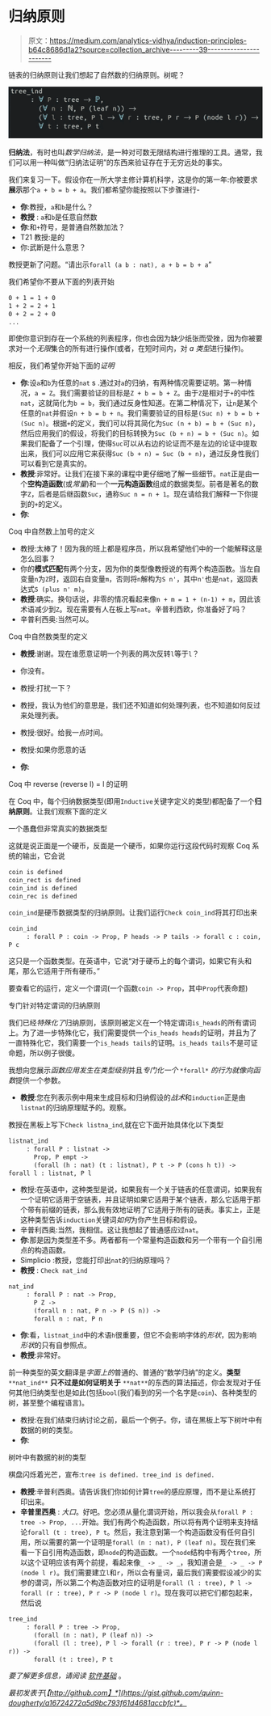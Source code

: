 # 归纳原则

> 原文：<https://medium.com/analytics-vidhya/induction-principles-b64c8686d1a2?source=collection_archive---------39----------------------->

链表的归纳原则让我们想起了自然数的归纳原则。树呢？

![](img/85c40e20768db5a2f8ad3cf211497bf2.png)

**归纳法**，有时也叫*数学归纳法*，是一种对可数无限结构进行推理的工具。通常，我们可以用一种叫做“归纳法证明”的东西来验证存在于无穷远处的事实。

我们来复习一下。假设你在一所大学主修计算机科学，这是你的第一年:你被要求**展示**那个`a + b = b + a`。我们都希望你能按照以下步骤进行-

*   **你**:教授，`a`和`b`是什么？
*   **教授** : `a`和`b`是任意自然数
*   **你**:和`+`符号，是普通自然数加法？
*   T21 教授:是的
*   你:武断是什么意思？

教授更新了问题。“请出示`forall (a b : nat), a + b = b + a`”

我们希望你不要从下面的列表开始

```
0 + 1 = 1 + 0 
1 + 2 = 2 + 1 
0 + 2 = 2 + 0 
...
```

即使你意识到存在一个系统的列表程序，你也会因为缺少纸张而受挫，因为你被要求对一个*无限*集合的所有进行操作(或者，在短时间内，对 *a 类型*进行操作)。

相反，我们希望你开始下面的*证明*

*   **你**:设`a`和`b`为任意的`nat` s .通过对`a`的归纳，有两种情况需要证明。第一种情况，`a = Z`。我们需要验证的目标是`Z + b = b + Z`。由于`Z`是相对于`+`的中性`nat`，这就简化为`b = b`，我们通过反身性知道。在第二种情况下，让`n`是某个任意的`nat`并假设`n + b = b + n`。我们需要验证的目标是`(Suc n) + b = b + (Suc n)`。根据`+`的定义，我们可以将其简化为`Suc (n + b) = b + (Suc n)`，然后应用我们的假设，将我们的目标转换为`Suc (b + n) = b + (Suc n)`。如果我们配备了一个引理，使得`Suc`可以从右边的论证而不是左边的论证中提取出来，我们可以应用它来获得`Suc (b + n) = Suc (b + n)`，通过反身性我们可以看到它是真实的。
*   **教授**:非常好。让我们在接下来的课程中更仔细地了解一些细节。`nat`正是由一个**空构造函数**(或*常量*)和一个**一元构造函数**组成的数据类型。前者是著名的数字`Z`，后者是后继函数`Suc`，通称`Suc n = n + 1`。现在请给我们解释一下你提到的`+`的定义。
*   **你**:

Coq 中自然数上加号的定义

*   教授:太棒了！因为我的班上都是程序员，所以我希望他们中的一个能解释这是怎么回事？
*   你的**模式匹配**有两个分支，因为你的类型像教授说的有两个构造函数。当左自变量`n`为`Z`时，返回右自变量`m`，否则将`n`解构为`S n'`，其中`n'`也是`nat`，返回表达式`S (plus n' m)`。
*   **教授**:确实。换句话说，非零的情况看起来像`n + m = 1 + (n-1) + m`，因此该术语减少到`Z`。现在需要有人在板上写`nat`。辛普利西欧，你准备好了吗？
*   辛普利西奥:当然可以。

Coq 中自然数类型的定义

*   **教授**:谢谢。现在谁愿意证明一个列表的两次反转`l`等于`l`？
*   你没有。
*   教授:打扰一下？
*   教授，我认为他们的意思是，我们还不知道如何处理列表，也不知道如何反过来处理列表。
*   教授:很好。给我一点时间。

*   教授:如果你愿意的话
*   **你**:

Coq 中 reverse (reverse l) = l 的证明

在 Coq 中，每个归纳数据类型(即用`Inductive`关键字定义的类型)都配备了一个**归纳原则**。让我们观察下面的定义

一个愚蠢但非常真实的数据类型

这就是说正面是一个硬币，反面是一个硬币，如果你运行这段代码时观察 Coq 系统的输出，它会说

```
coin is defined 
coin_rect is defined 
coin_ind is defined 
coin_rec is defined
```

`coin_ind`是硬币数据类型的归纳原则。让我们运行`Check coin_ind`将其打印出来

```
coin_ind 
     : forall P : coin -> Prop, P heads -> P tails -> forall c : coin, P c
```

这只是一个函数类型。在英语中，它说“对于硬币上的每个谓词，如果它有头和尾，那么它适用于所有硬币。”

要查看它的运行，定义一个谓词(一个函数`coin -> Prop`，其中`Prop`代表命题)

专门针对特定谓词的归纳原则

我们已经*特殊化了*归纳原则，该原则被定义在一个特定谓词`is_heads`的所有谓词上。为了进一步特殊化它，我们需要提供一个`is_heads heads`的证明，并且为了一直特殊化它，我们需要一个`is_heads tails`的证明。`is_heads tails`不是可证命题，所以例子很傻。

我想向您展示*函数应用发生在类型级别*并且*专门化一个* `*forall*` *的行为就像向函数*提供一个参数。

*   **教授**:您在列表示例中用来生成目标和归纳假设的*战术*和`induction`正是由`listnat`的归纳原理赋予的。观察。

教授在黑板上写下`Check listna_ind`,就在它下面开始具体化以下类型

```
listnat_ind 
     : forall P : listnat -> 
       Prop, P empt -> 
       (forall (h : nat) (t : listnat), P t -> P (cons h t)) ->                      forall l : listnat, P l
```

*   教授:在英语中，这种类型是说，如果我有一个关于链表的任意谓词，如果我有一个证明它适用于空链表，并且证明如果它适用于某个链表，那么它适用于那个带有前缀的链表，那么我有效地证明了它适用于所有的链表。事实上，正是这种类型告诉`induction`关键词*如何*为你产生目标和假设。
*   辛普利西奥:当然，我相信。这让我想起了普通感应过`nat`。
*   **你**:那是因为类型差不多。两者都有一个常量构造函数和另一个带有一个自引用点的构造函数。
*   Simplicio :教授，您能打印出`nat`的归纳原理吗？
*   **教授** : `Check nat_ind`

```
nat_ind 
     : forall P : nat -> Prop, 
       P Z -> 
       (forall n : nat, P n -> P (S n)) -> 
       forall n : nat, P n
```

*   **你**:看，`listnat_ind`中的术语`h`很重要，但它不会影响字体的*形状*，因为影响*形状*的只有自参照点。
*   **教授**:非常好。

前一种类型的英文翻译是*字面上的*普通的、普通的“数学归纳”的定义。**类型** `**nat_ind**` **只不过是如何证明关于** `**nat**`的东西的算法描述，你会发现对于任何其他归纳类型也是如此(包括`bool`(我们看到的另一个名字是`coin`)、各种类型的树，甚至整个编程语言)。

*   教授:在我们结束归纳讨论之前，最后一个例子。你，请在黑板上写下树叶中有数据的树的类型。
*   **你**:

树叶中有数据的树的类型

棋盘闪烁着光芒，宣布:`tree is defined. tree_ind is defined.`

*   **教授**:辛普利西奥。请告诉我们你如何计算`tree`的感应原理，而不是让系统打印出来。
*   **辛普里西奥** : *大口*。好吧。您必须从量化谓词开始，所以我会从`forall P : tree -> Prop, ...`开始。我们有两个构造函数，所以将有两个证明来支持结论`forall (t : tree), P t`。然后，我注意到第一个构造函数没有任何自引用，所以需要的第一个证明是`forall (n : nat), P (leaf n)`。现在我们来看一下自引用构造函数，即`node`的构造函数。一个`node`结构中有两个`tree`，所以这个证明应该有两个前提，看起来像`_ -> _ -> _`，我知道会是`_ -> _ -> P (node l r)`。我们需要建立`l`和`r`，所以会有量词，最后我们需要假设减少的实参的谓词，所以第二个构造函数对应的证明是`forall (l : tree), P l -> forall (r : tree), P r -> P (node l r)`。现在我可以把它们都包起来，然后说

```
tree_ind 
     : forall P : tree -> Prop, 
       (forall (n : nat), P (leaf n)) -> 
       (forall (l : tree), P l -> forall (r : tree), P r -> P (node l r)) -> 
       forall (t : tree), P t
```

*要了解更多信息，请阅读* [*软件基础*](https://softwarefoundations.cis.upenn.edu) 。

*最初发表于*[*【http://github.com】*](https://gist.github.com/quinn-dougherty/a16724272a5d9bc793f61d4681accbfc)*。*
